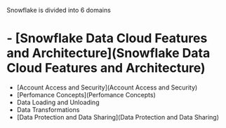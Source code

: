 Snowflake is divided into 6 domains

# - [Snowflake Data Cloud Features and Architecture](Snowflake Data Cloud Features and Architecture)
- [Account Access and Security](Account Access and Security)
- [Perfomance Concepts](Perfomance Concepts)
- Data Loading and Unloading
- Data Transformations
- [Data Protection and Data Sharing](Data Protection and Data Sharing)
